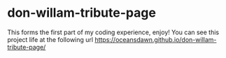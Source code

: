 # don-willam-tribute-page
This forms the first part of my coding experience, enjoy!
You can see this project life at the following url https://oceansdawn.github.io/don-willam-tribute-page/
